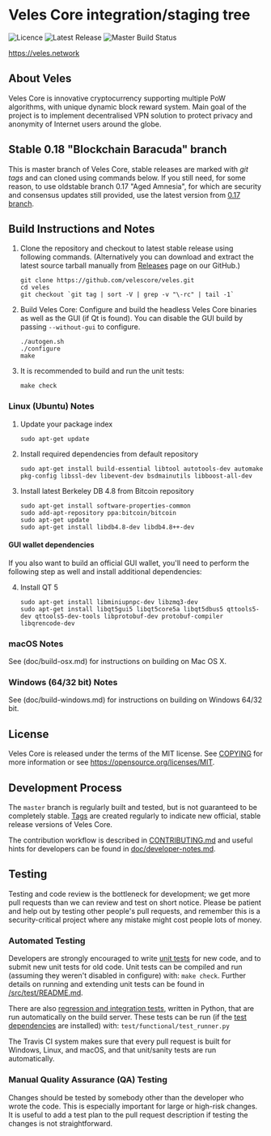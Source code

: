 Veles Core integration/staging tree
======================================
![Licence](https://img.shields.io/github/license/velescore/veles.svg?style=for-the-badge)   ![Latest Release](https://img.shields.io/github/release/velescore/veles.svg?style=for-the-badge) ![Master Build Status](https://img.shields.io/travis/com/velescore/veles/master.svg?style=for-the-badge)

https://veles.network

About Veles
------------
Veles Core is innovative cryptocurrency supporting multiple PoW algorithms, with unique dynamic block reward system. Main goal of the project is to implement decentralised VPN solution to protect privacy and anonymity of Internet users around the globe.

Stable 0.18 "Blockchain Baracuda" branch
-----------------------------------------
This is master branch of Veles Core, stable releases are marked with *git tags* and can cloned using commands below. If you still need, for some reason, to use oldstable branch 0.17 "Aged Amnesia", for which are security and consensus updates still provided, use the latest version from [0.17 branch](https://github.com/velescore/veles/tree/0.17).

Build Instructions and Notes
-----------------------------
1.  Clone the repository and checkout to latest stable release using following commands. (Alternatively you can download and extract the latest source tarball manually from [Releases](https://github.com/velescore/veles/releases) page on our GitHub.)

        git clone https://github.com/velescore/veles.git
        cd veles
        git checkout `git tag | sort -V | grep -v "\-rc" | tail -1`

2.  Build Veles Core:
    Configure and build the headless Veles Core binaries as well as the GUI (if Qt is found).
    You can disable the GUI build by passing `--without-gui` to configure.
        
        ./autogen.sh
        ./configure
        make

3.  It is recommended to build and run the unit tests:

        make check
        
### Linux (Ubuntu) Notes
1.  Update your package index

        sudo apt-get update

2.  Install required dependencies from default repository

        sudo apt-get install build-essential libtool autotools-dev automake pkg-config libssl-dev libevent-dev bsdmainutils libboost-all-dev

3.  Install latest Berkeley DB 4.8 from Bitcoin repository

        sudo apt-get install software-properties-common
        sudo add-apt-repository ppa:bitcoin/bitcoin
        sudo apt-get update
        sudo apt-get install libdb4.8-dev libdb4.8++-dev

#### GUI wallet dependencies
If you also want to build an official GUI wallet, you'll need to perform the following step as well and install additional dependencies:

4.  Install QT 5

        sudo apt-get install libminiupnpc-dev libzmq3-dev
        sudo apt-get install libqt5gui5 libqt5core5a libqt5dbus5 qttools5-dev qttools5-dev-tools libprotobuf-dev protobuf-compiler libqrencode-dev



### macOS Notes
See (doc/build-osx.md) for instructions on building on Mac OS X.

### Windows (64/32 bit) Notes
See (doc/build-windows.md) for instructions on building on Windows 64/32 bit.


License
-------

Veles Core is released under the terms of the MIT license. See [COPYING](COPYING) for more
information or see https://opensource.org/licenses/MIT.

Development Process
-------------------

The `master` branch is regularly built and tested, but is not guaranteed to be
completely stable. [Tags](https://github.com/velescore/veles/tags) are created
regularly to indicate new official, stable release versions of Veles Core.

The contribution workflow is described in [CONTRIBUTING.md](CONTRIBUTING.md)
and useful hints for developers can be found in [doc/developer-notes.md](doc/developer-notes.md).

Testing
-------

Testing and code review is the bottleneck for development; we get more pull
requests than we can review and test on short notice. Please be patient and help out by testing
other people's pull requests, and remember this is a security-critical project where any mistake might cost people
lots of money.

### Automated Testing

Developers are strongly encouraged to write [unit tests](src/test/README.md) for new code, and to
submit new unit tests for old code. Unit tests can be compiled and run
(assuming they weren't disabled in configure) with: `make check`. Further details on running
and extending unit tests can be found in [/src/test/README.md](/src/test/README.md).

There are also [regression and integration tests](/test), written
in Python, that are run automatically on the build server.
These tests can be run (if the [test dependencies](/test) are installed) with: `test/functional/test_runner.py`

The Travis CI system makes sure that every pull request is built for Windows, Linux, and macOS, and that unit/sanity tests are run automatically.

### Manual Quality Assurance (QA) Testing

Changes should be tested by somebody other than the developer who wrote the
code. This is especially important for large or high-risk changes. It is useful
to add a test plan to the pull request description if testing the changes is
not straightforward.

